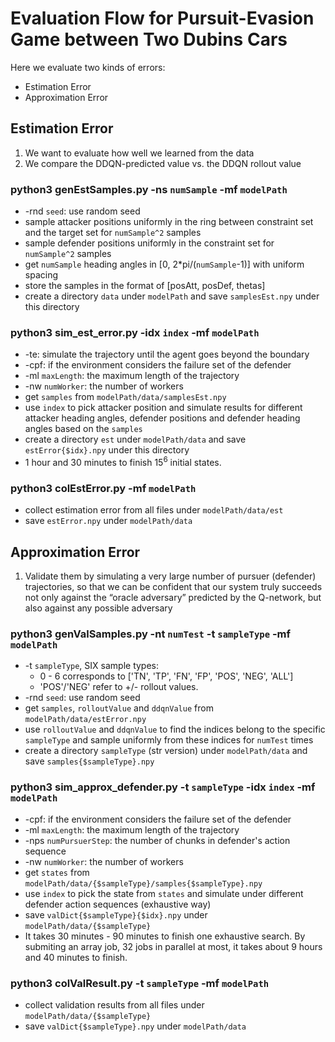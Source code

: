 # Evaluation Flow for Pursuit-Evasion Game between Two Dubins Cars
Here we evaluate two kinds of errors:
* Estimation Error
* Approximation Error

## Estimation Error
1. We want to evaluate how well we learned from the data
2. We compare the DDQN-predicted value vs. the DDQN rollout value

### python3 genEstSamples.py -ns `numSample` -mf `modelPath`
* -rnd `seed`: use random seed
* sample attacker positions uniformly in the ring between constraint set and
the target set for `numSample^2` samples
* sample defender positions uniformly in the constraint set for `numSample^2`
samples
* get `numSample` heading angles in [0, 2*pi/(`numSample`-1)] with uniform
spacing
* store the samples in the format of [posAtt, posDef, thetas]
* create a directory `data` under `modelPath` and save `samplesEst.npy` under
this directory

### python3 sim_est_error.py -idx `index` -mf `modelPath`
* -te: simulate the trajectory until the agent goes beyond the boundary
* -cpf: if the environment considers the failure set of the defender
* -ml `maxLength`: the maximum length of the trajectory
* -nw `numWorker`: the number of workers
* get `samples` from `modelPath/data/samplesEst.npy`
* use `index` to pick attacker position and simulate results for different
attacker heading angles, defender positions and defender heading angles based
on the `samples`
* create a directory `est` under `modelPath/data` and save `estError{$idx}.npy`
under this directory
* 1 hour and 30 minutes to finish $15^6$ initial states.

### python3 colEstError.py -mf `modelPath`
* collect estimation error from all files under `modelPath/data/est`
* save `estError.npy` under `modelPath/data`


## Approximation Error
1. Validate them by simulating a very large number of pursuer (defender)
trajectories, so that we can be confident that our system truly succeeds not
only against the “oracle adversary” predicted by the Q-network, but also against
any possible adversary

### python3 genValSamples.py -nt `numTest` -t `sampleType` -mf `modelPath`
* -t `sampleType`, SIX sample types:
    * 0 - 6 corresponds to ['TN', 'TP', 'FN', 'FP', 'POS', 'NEG', 'ALL']
    * 'POS'/'NEG' refer to +/- rollout values.
* -rnd `seed`: use random seed
* get `samples`, `rolloutValue` and `ddqnValue` from `modelPath/data/estError.npy`
* use `rolloutValue` and `ddqnValue` to find the indices belong to the specific
`sampleType` and sample uniformly from these indices for `numTest` times
* create a directory `sampleType` (str version) under `modelPath/data` and save
`samples{$sampleType}.npy`

### python3 sim_approx_defender.py -t `sampleType` -idx `index` -mf `modelPath`
* -cpf: if the environment considers the failure set of the defender
* -ml `maxLength`: the maximum length of the trajectory
* -nps `numPursuerStep`: the number of chunks in defender's action sequence
* -nw `numWorker`: the number of workers
* get `states` from `modelPath/data/{$sampleType}/samples{$sampleType}.npy`
* use `index` to pick the state from `states` and simulate under different
defender action sequences (exhaustive way)
* save `valDict{$sampleType}{$idx}.npy` under `modelPath/data/{$sampleType}`
* It takes 30 minutes - 90 minutes to finish one exhaustive search. By submiting
an array job, 32 jobs in parallel at most, it takes about 9 hours and 40 minutes
to finish.

### python3 colValResult.py -t `sampleType` -mf `modelPath`
* collect validation results from all files under `modelPath/data/{$sampleType}`
* save `valDict{$sampleType}.npy` under `modelPath/data`